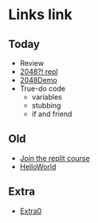 # Links link

## Today
* Review
* [2048?! repl](https://replit.com/team/CS9-Block2-2223/2048)
* [2048Demo](https://replit.com/@mrDonoghue/demo)
* True-do code
    - variables
    - stubbing
    - if and friend

## Old
* [Join the replit course](https://replit.com/teams/join/ybrqajqhsnsjyvjjreekdizbjvjqobrp-CS9-Block2-2223)
* [HelloWorld](https://replit.com/team/CS9-Block2-2223/HelloWorld)

## Extra
* [Extra0](TODO)